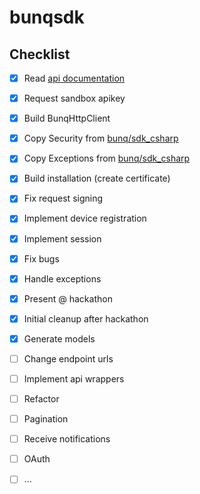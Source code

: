 # bunqsdk




## Checklist

- [x] Read [api documentation](https://doc.bunq.com/)
- [x] Request sandbox apikey
- [x] Build BunqHttpClient
- [x] Copy Security from [bunq/sdk_csharp](https://github.com/bunq/sdk_csharp/tree/develop/BunqSdk/Security)
- [x] Copy Exceptions from [bunq/sdk_csharp](https://github.com/bunq/sdk_csharp/tree/develop/BunqSdk/Exception)
- [x] Build installation (create certificate)
- [x] Fix request signing
- [x] Implement device registration
- [x] Implement session
- [x] Fix bugs
- [x] Handle exceptions
- [x] Present @ hackathon
- [x] Initial cleanup after hackathon
- [x] Generate models
- [ ] Change endpoint urls
- [ ] Implement api wrappers
- [ ] Refactor
- [ ] Pagination
- [ ] Receive notifications
- [ ] OAuth
- [ ] ...



